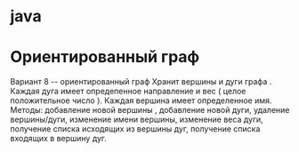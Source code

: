 # java
# Ориентированный граф
Вариант 8 -- ориентированный граф
Хранит вершины и дуги графа . Каждая дуга имеет опредепенное направление и вес ( целое положительное число ).
Каждая вершина имеет определенное имя. 
Методы: добавление новой вершины , добавление новой дуги, удаление вершины/дуги, 
изменение имени вершины, изменение веса дуги, получение списка исходящих из вершины дуг, 
получение списка входящих в вершину дуг.
